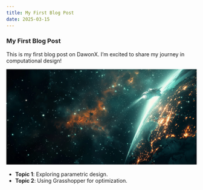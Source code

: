 ```yaml
---
title: My First Blog Post
date: 2025-03-15
---
```


### My First Blog Post

This is my first blog post on DawonX. I’m excited to share my journey in computational design!

![Parametric Design Example](../assets/parametric-design.png)

- **Topic 1**: Exploring parametric design.
- **Topic 2**: Using Grasshopper for optimization.